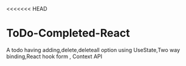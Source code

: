 <<<<<<< HEAD
# ToDo-Completed-React
A todo having adding,delete,deleteall option using UseState,Two way binding,React hook form , Context API 


